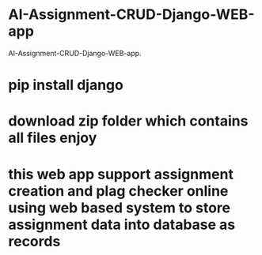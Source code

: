 # AI-Assignment-CRUD-Django-WEB-app
AI-Assignment-CRUD-Django-WEB-app.
# pip install django
# download zip folder which contains all files enjoy
# this web app support assignment creation and plag checker online using web based system to store assignment data into database as records 
